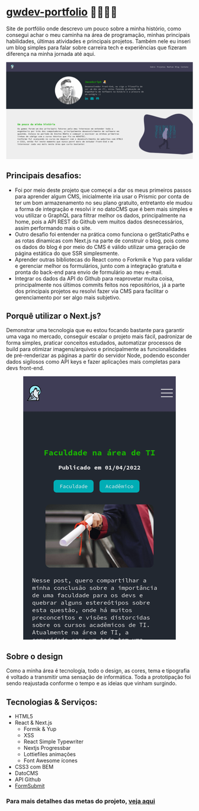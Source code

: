 # [gwdev-portfolio](https://gwdev-portfolio.vercel.app/) 🧑‍💻🧑‍💻

Site de portfólio onde descrevo um pouco sobre a minha histório, como consegui achar o meu caminha na área de programação, minhas principais habilidades, últimas atividades e principais projetos. Também nele eu inseri um blog simples para falar sobre carreira tech e experiências que fizeram diferença na minha jornada até aqui.

![Sessão do banner na home page(versão desktop)](https://github.com/GabrielWolf-Dev/gwdev-portfolio/blob/main/public/imgs/home-banner.png?raw=true)

## Principais desafios:
- Foi por meio deste projeto que começei a dar os meus primeiros passos para aprender algum CMS, inicialmente iria usar o Prismic por conta de ter um bom armazenamento no seu plano gratuito, entretanto ele mudou a forma de integração e resolvi ir no datoCMS que é bem mais simples e vou utilizar o GraphQL para filtrar melhor os dados, principalmente na home, pois a API REST do Github vem muitos dados desnecessários, assim performando mais o site.
- Outro desafio foi entender na prática como funciona o getStaticPaths e as rotas dinamicas com Next.js na parte de construir o blog, pois como os dados do blog é por meio do CMS é válido utilizar uma geração de página estática do que SSR simplesmente.
- Aprender outras bibliotecas do React como o Forkmik e Yup para validar e gerenciar melhor os formulários, junto com a integração gratuita e pronta do back-end para envio de formulário ao meu e-mail.
- Integrar os dados da API do Github para reaprovetar muita coisa, principalmente nos últimos commits feitos nos repositórios, já a parte dos principais projetos eu resolvi fazer via CMS para facilitar o gerenciamento por ser algo mais subjetivo.

## Porquê utilizar o Next.js?
Demonstrar uma tecnologia que eu estou focando bastante para garantir uma vaga no mercado, conseguir escalar o projeto mais fácil, padronizar de forma simples, praticar conceitos estudados, automatizar processos de build para otimizar imagens/arquivos e principalmente as funcionalidades de pré-renderizar as páginas a partir do servidor Node, podendo esconder dados sigilosos como API keys e fazer aplicações mais completas para devs front-end.

<div style="text-align: center;">
    <img src="https://github.com/GabrielWolf-Dev/gwdev-portfolio/blob/main/public/imgs/blog-post-mobile.png?raw=true" alt="Blog post(versão mobile)" />
</div>

## Sobre o design
Como a minha área é tecnologia, todo o design, as cores, tema e tipografia é voltado a transmitir uma sensação de informática. Toda a prototipação foi sendo reajustada conforme o tempo e as ideias que vinham surgindo.

## Tecnologias & Serviços:
* HTML5
* React & Next.js
    * Formik & Yup
    * XSS
    * React Simple Typewriter
    * Nextjs Progressbar
    * Lottiefiles animações
    * Font Awesome ícones
* CSS3 com BEM
* DatoCMS
* API Github
* [FormSubmit](https://formsubmit.co/)

### Para mais detalhes das metas do projeto, [veja aqui](https://github.com/GabrielWolf-Dev/gwdev-portfolio/projects/1)